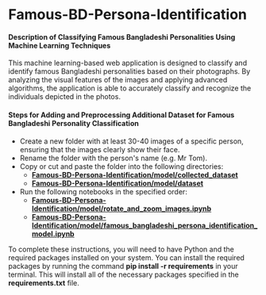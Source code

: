 # Famous-BD-Persona-Identification

#### Description of Classifying Famous Bangladeshi Personalities Using Machine Learning Techniques

This machine learning-based web application is designed to classify and identify famous Bangladeshi personalities based on their photographs. By analyzing the visual features of the images and applying advanced algorithms, the application is able to accurately classify and recognize the individuals depicted in the photos.

#### Steps for Adding and Preprocessing Additional Dataset for Famous Bangladeshi Personality Classification

- Create a new folder with at least 30-40 images of a specific person, ensuring that the images clearly show their face.
- Rename the folder with the person's name (e.g. Mr Tom).
- Copy or cut and paste the folder into the following directories:
  - [**Famous-BD-Persona-Identification/model/collected_dataset**](https://github.com/Ataullha/Famous-BD-Persona-Identification/tree/main/model/collected_dataset)
  - [**Famous-BD-Persona-Identification/model/dataset**](https://github.com/Ataullha/Famous-BD-Persona-Identification/tree/main/model/dataset)
- Run the following notebooks in the specified order:
  - [**Famous-BD-Persona-Identification/model/rotate_and_zoom_images.ipynb**](https://github.com/Ataullha/Famous-BD-Persona-Identification/blob/main/model/rotate_and_zoom_images.ipynb)
  - [**Famous-BD-Persona-Identification/model/famous_bangladeshi_persona_identification_model.ipynb**](https://github.com/Ataullha/Famous-BD-Persona-Identification/blob/main/model/famous_bangladeshi_persona_identification_model.ipynb)
  
To complete these instructions, you will need to have Python and the required packages installed on your system. You can install the required packages by running the command **pip install -r requirements** in your terminal. This will install all of the necessary packages specified in the **requirements.txt** file.
